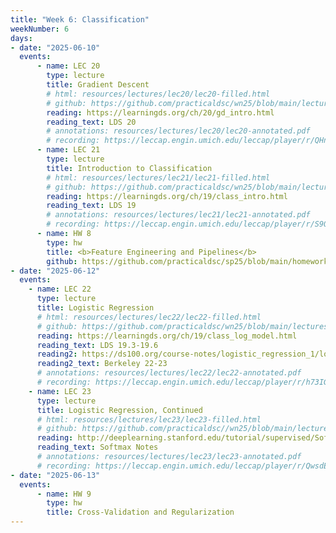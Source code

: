 ```yaml
---
title: "Week 6: Classification"
weekNumber: 6
days:
- date: "2025-06-10"
  events:
      - name: LEC 20
        type: lecture
        title: Gradient Descent
        # html: resources/lectures/lec20/lec20-filled.html
        # github: https://github.com/practicaldsc/wn25/blob/main/lectures/lec20/
        reading: https://learningds.org/ch/20/gd_intro.html
        reading_text: LDS 20
        # annotations: resources/lectures/lec20/lec20-annotated.pdf
        # recording: https://leccap.engin.umich.edu/leccap/player/r/QHnJYd
      - name: LEC 21
        type: lecture
        title: Introduction to Classification
        # html: resources/lectures/lec21/lec21-filled.html
        # github: https://github.com/practicaldsc/wn25/blob/main/lectures/lec21/
        reading: https://learningds.org/ch/19/class_intro.html
        reading_text: LDS 19
        # annotations: resources/lectures/lec21/lec21-annotated.pdf
        # recording: https://leccap.engin.umich.edu/leccap/player/r/S9Quiy
      - name: HW 8
        type: hw
        title: <b>Feature Engineering and Pipelines</b>
        github: https://github.com/practicaldsc/sp25/blob/main/homeworks/hw08/hw08.ipynb
- date: "2025-06-12"
  events:
    - name: LEC 22
      type: lecture
      title: Logistic Regression
      # html: resources/lectures/lec22/lec22-filled.html
      # github: https://github.com/practicaldsc/wn25/blob/main/lectures/lec22/
      reading: https://learningds.org/ch/19/class_log_model.html
      reading_text: LDS 19.3-19.6
      reading2: https://ds100.org/course-notes/logistic_regression_1/logistic_reg_1.html
      reading2_text: Berkeley 22-23
      # annotations: resources/lectures/lec22/lec22-annotated.pdf
      # recording: https://leccap.engin.umich.edu/leccap/player/r/h73IGk
    - name: LEC 23
      type: lecture
      title: Logistic Regression, Continued
      # html: resources/lectures/lec23/lec23-filled.html
      # github: https://github.com/practicaldsc//wn25/blob/main/lectures/lec23/
      reading: http://deeplearning.stanford.edu/tutorial/supervised/SoftmaxRegression/
      reading_text: Softmax Notes
      # annotations: resources/lectures/lec23/lec23-annotated.pdf
      # recording: https://leccap.engin.umich.edu/leccap/player/r/QwsdET
- date: "2025-06-13"
  events:
      - name: HW 9
        type: hw
        title: Cross-Validation and Regularization
---
```

  
